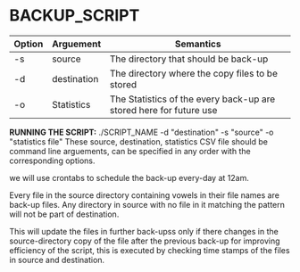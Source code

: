 # BACKUP_SCRIPT
| Option | Arguement | Semantics |
|---|---|---|
| -s | source | The directory that should be back-up |
| -d | destination | The directory where the copy files to be stored |
| -o | Statistics | The Statistics of the every back-up are stored here for future use |

**RUNNING THE SCRIPT:**
./SCRIPT_NAME -d "destination" -s "source" -o "statistics file"
These source, destination, statistics CSV file should be command line arguements, can be specified in any order with the corresponding options.

we will use crontabs to schedule the back-up every-day at 12am.

Every file in the source directory containing vowels in their file names are back-up files.
Any directory in source with no file in it matching the pattern will not be part of destination. 

This will update the files in further back-upss only if there changes in the source-directory copy of the file after the previous back-up for improving efficiency of the script, this is executed by checking time stamps of the files in source and destination.
